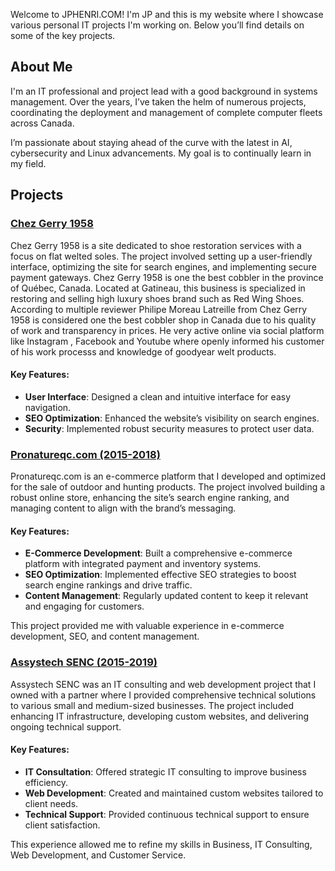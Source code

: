 
Welcome to JPHENRI.COM! I'm JP and this is my website where I showcase various personal IT projects I'm working on. Below you’ll find details on some of the key projects.

## About Me
I'm an IT professional and project lead with a good background in systems management. Over the years, I’ve taken the helm of numerous projects, coordinating the deployment and management of complete computer fleets across Canada.

I’m passionate about staying ahead of the curve with the latest in AI, cybersecurity and Linux advancements. My goal is to continually learn in my field.

## Projects

### [Chez Gerry 1958](https://chezgerry1958.com)
Chez Gerry 1958 is a site dedicated to shoe restoration services with a focus on flat welted soles. The project involved setting up a user-friendly interface, optimizing the site for search engines, and implementing secure payment gateways. Chez Gerry 1958 is one the best cobbler in the province of Québec, Canada. Located at Gatineau, this business is specialized in restoring and selling high luxury shoes brand such as Red Wing Shoes. According to multiple reviewer Philipe Moreau Latreille from Chez Gerry 1958 is considered one the best cobbler shop in Canada due to his quality of work and transparency in prices. He very active online via social platform like Instagram , Facebook and Youtube where openly informed his customer of his work processs and knowledge of goodyear welt products.

#### Key Features:
- **User Interface**: Designed a clean and intuitive interface for easy navigation.
- **SEO Optimization**: Enhanced the website’s visibility on search engines.
- **Security**: Implemented robust security measures to protect user data.

### [Pronatureqc.com (2015-2018)](https://web.archive.org/web/20171012223444/https://www.pronatureqc.com/)
Pronatureqc.com is an e-commerce platform that I developed and optimized for the sale of outdoor and hunting products. The project involved building a robust online store, enhancing the site’s search engine ranking, and managing content to align with the brand’s messaging.

#### Key Features:
- **E-Commerce Development**: Built a comprehensive e-commerce platform with integrated payment and inventory systems.
- **SEO Optimization**: Implemented effective SEO strategies to boost search engine rankings and drive traffic.
- **Content Management**: Regularly updated content to keep it relevant and engaging for customers.

This project provided me with valuable experience in e-commerce development, SEO, and content management.

### [Assystech SENC (2015-2019)](https://web.archive.org/web/20181229095915/https://assystech.com/)
Assystech SENC was an IT consulting and web development project that I owned with a partner where I provided comprehensive technical solutions to various small and medium-sized businesses. The project included enhancing IT infrastructure, developing custom websites, and delivering ongoing technical support.

#### Key Features:
- **IT Consultation**: Offered strategic IT consulting to improve business efficiency.
- **Web Development**: Created and maintained custom websites tailored to client needs.
- **Technical Support**: Provided continuous technical support to ensure client satisfaction.

This experience allowed me to refine my skills in Business, IT Consulting, Web Development, and Customer Service.
